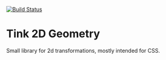 [![Build Status](https://travis-ci.org/haxetink/tink_geom2.svg?branch=master)](https://travis-ci.org/haxetink/tink_geom2)

# Tink 2D Geometry

Small library for 2d transformations, mostly intended for CSS.
